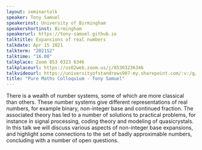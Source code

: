 ```yaml
---
layout: seminartalk
speaker: Tony Samuel
speakerinst: University of Birmingham
speakershortinst: Birmingham
speakerurl: https://tony-samuel.github.io
talktitle: Expansions of real numbers
talkdate: Apr 15 2021
talkterm: "2021S2"
talktime: "16.00"
talkplace: Zoom 853 0323 6346
talkplaceurl: https://us02web.zoom.us/j/85303236346
talkvideourl: https://universityofstandrews907-my.sharepoint.com/:v:/g/personal/lst6_st-andrews_ac_uk/EYkEIAV3JUxAg8omDNPsSFQBqKBGNpI3Ga4u7SkoDSA8lg?e=Lsu5ZS
title: "Pure Maths Colloquium - Tony Samuel"
---
```


 There is a wealth of number systems, some of which are more classical than others. These number systems give different representations of real numbers, for example binary, non-integer base and continued fraction. The associated theory has led to a number of solutions to practical problems, for instance in signal processing, coding theory and modeling of quasicrystals. In this talk we will discuss various aspects of non-integer base expansions, and highlight some connections to the set of badly approximable numbers, concluding with a number of open questions.
